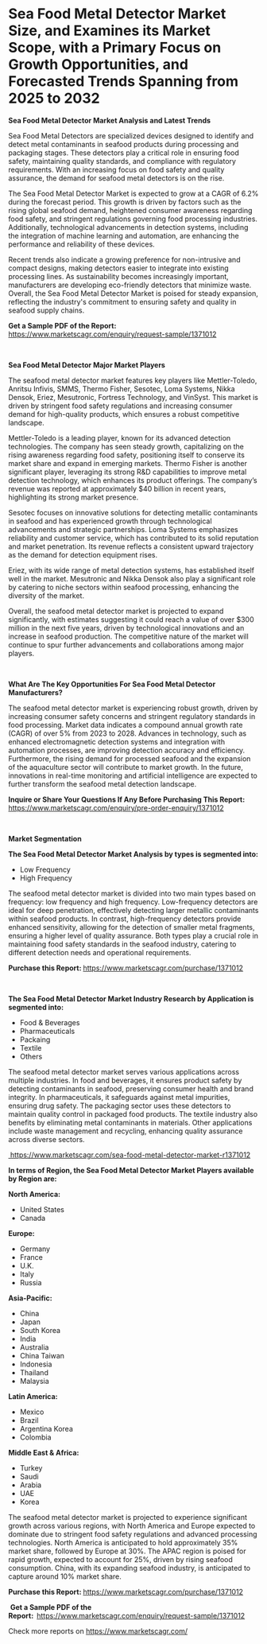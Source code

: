 <p><h1>Sea Food Metal Detector Market Size, and Examines its Market Scope, with a Primary Focus on Growth Opportunities, and Forecasted Trends Spanning from 2025 to 2032</h1></p><p><strong>Sea Food Metal Detector Market Analysis and Latest Trends</strong></p>
<p><p>Sea Food Metal Detectors are specialized devices designed to identify and detect metal contaminants in seafood products during processing and packaging stages. These detectors play a critical role in ensuring food safety, maintaining quality standards, and compliance with regulatory requirements. With an increasing focus on food safety and quality assurance, the demand for seafood metal detectors is on the rise.</p><p>The Sea Food Metal Detector Market is expected to grow at a CAGR of 6.2% during the forecast period. This growth is driven by factors such as the rising global seafood demand, heightened consumer awareness regarding food safety, and stringent regulations governing food processing industries. Additionally, technological advancements in detection systems, including the integration of machine learning and automation, are enhancing the performance and reliability of these devices.</p><p>Recent trends also indicate a growing preference for non-intrusive and compact designs, making detectors easier to integrate into existing processing lines. As sustainability becomes increasingly important, manufacturers are developing eco-friendly detectors that minimize waste. Overall, the Sea Food Metal Detector Market is poised for steady expansion, reflecting the industry's commitment to ensuring safety and quality in seafood supply chains.</p></p>
<p><strong>Get a Sample PDF of the Report:&nbsp;</strong> <a href="https://www.marketscagr.com/enquiry/request-sample/1371012?utm_campaign=3575&utm_medium=2&utm_source=Github&utm_content=ia&utm_term=22032025&utm_id=sea-food-metal-detector">https://www.marketscagr.com/enquiry/request-sample/1371012</a></p>
<p>&nbsp;</p>
<p><strong>Sea Food Metal Detector Major Market Players</strong></p>
<p><p>The seafood metal detector market features key players like Mettler-Toledo, Anritsu Infivis, SMMS, Thermo Fisher, Sesotec, Loma Systems, Nikka Densok, Eriez, Mesutronic, Fortress Technology, and VinSyst. This market is driven by stringent food safety regulations and increasing consumer demand for high-quality products, which ensures a robust competitive landscape.</p><p>Mettler-Toledo is a leading player, known for its advanced detection technologies. The company has seen steady growth, capitalizing on the rising awareness regarding food safety, positioning itself to conserve its market share and expand in emerging markets. Thermo Fisher is another significant player, leveraging its strong R&D capabilities to improve metal detection technology, which enhances its product offerings. The company’s revenue was reported at approximately $40 billion in recent years, highlighting its strong market presence.</p><p>Sesotec focuses on innovative solutions for detecting metallic contaminants in seafood and has experienced growth through technological advancements and strategic partnerships. Loma Systems emphasizes reliability and customer service, which has contributed to its solid reputation and market penetration. Its revenue reflects a consistent upward trajectory as the demand for detection equipment rises.</p><p>Eriez, with its wide range of metal detection systems, has established itself well in the market. Mesutronic and Nikka Densok also play a significant role by catering to niche sectors within seafood processing, enhancing the diversity of the market.</p><p>Overall, the seafood metal detector market is projected to expand significantly, with estimates suggesting it could reach a value of over $300 million in the next five years, driven by technological innovations and an increase in seafood production. The competitive nature of the market will continue to spur further advancements and collaborations among major players.</p></p>
<p>&nbsp;</p>
<p><strong>What Are The Key Opportunities For Sea Food Metal Detector Manufacturers?</strong></p>
<p><p>The seafood metal detector market is experiencing robust growth, driven by increasing consumer safety concerns and stringent regulatory standards in food processing. Market data indicates a compound annual growth rate (CAGR) of over 5% from 2023 to 2028. Advances in technology, such as enhanced electromagnetic detection systems and integration with automation processes, are improving detection accuracy and efficiency. Furthermore, the rising demand for processed seafood and the expansion of the aquaculture sector will contribute to market growth. In the future, innovations in real-time monitoring and artificial intelligence are expected to further transform the seafood metal detection landscape.</p></p>
<p><strong>Inquire or Share Your Questions If Any Before Purchasing This Report:</strong> <a href="https://www.marketscagr.com/enquiry/pre-order-enquiry/1371012?utm_campaign=3575&utm_medium=2&utm_source=Github&utm_content=ia&utm_term=22032025&utm_id=sea-food-metal-detector">https://www.marketscagr.com/enquiry/pre-order-enquiry/1371012</a></p>
<p>&nbsp;</p>
<p><strong>Market Segmentation</strong></p>
<p><strong>The Sea Food Metal Detector Market Analysis by types is segmented into:</strong></p>
<p><ul><li>Low Frequency</li><li>High Frequency</li></ul></p>
<p><p>The seafood metal detector market is divided into two main types based on frequency: low frequency and high frequency. Low-frequency detectors are ideal for deep penetration, effectively detecting larger metallic contaminants within seafood products. In contrast, high-frequency detectors provide enhanced sensitivity, allowing for the detection of smaller metal fragments, ensuring a higher level of quality assurance. Both types play a crucial role in maintaining food safety standards in the seafood industry, catering to different detection needs and operational requirements.</p></p>
<p><strong>Purchase this Report:&nbsp;</strong><a href="https://www.marketscagr.com/purchase/1371012?utm_campaign=3575&utm_medium=2&utm_source=Github&utm_content=ia&utm_term=22032025&utm_id=sea-food-metal-detector">https://www.marketscagr.com/purchase/1371012</a></p>
<p>&nbsp;</p>
<p><strong>The Sea Food Metal Detector Market Industry Research by Application is segmented into:</strong></p>
<p><ul><li>Food & Beverages</li><li>Pharmaceuticals</li><li>Packaing</li><li>Textile</li><li>Others</li></ul></p>
<p><p>The seafood metal detector market serves various applications across multiple industries. In food and beverages, it ensures product safety by detecting contaminants in seafood, preserving consumer health and brand integrity. In pharmaceuticals, it safeguards against metal impurities, ensuring drug safety. The packaging sector uses these detectors to maintain quality control in packaged food products. The textile industry also benefits by eliminating metal contaminants in materials. Other applications include waste management and recycling, enhancing quality assurance across diverse sectors.</p></p>
<p><a href="https://www.marketscagr.com/sea-food-metal-detector-market-r1371012?utm_campaign=3575&utm_medium=2&utm_source=Github&utm_content=ia&utm_term=22032025&utm_id=sea-food-metal-detector">&nbsp;https://www.marketscagr.com/sea-food-metal-detector-market-r1371012</a></p>
<p><strong>In terms of Region, the Sea Food Metal Detector Market Players available by Region are:</strong></p>
<p>
    <p> <strong> North America: </strong>
        <ul>
            <li>United States</li>
            <li>Canada</li>
        </ul>
        </p> 
    <p> <strong> Europe: </strong>
        <ul>
            <li>Germany</li>
            <li>France</li>
            <li>U.K.</li>
            <li>Italy</li>
            <li>Russia</li>
        </ul>
        </p> 
    <p> <strong> Asia-Pacific: </strong>
        <ul>
            <li>China</li>
            <li>Japan</li>
            <li>South Korea</li>
            <li>India</li>
            <li>Australia</li>
            <li>China Taiwan</li>
            <li>Indonesia</li>
            <li>Thailand</li>
            <li>Malaysia</li>
        </ul>
        </p> 
    <p> <strong> Latin America: </strong>
        <ul>
            <li>Mexico</li>
            <li>Brazil</li>
            <li>Argentina Korea</li>
            <li>Colombia</li>
        </ul>
        </p> 
    <p> <strong> Middle East & Africa: </strong>
        <ul>
            <li>Turkey</li>
            <li>Saudi</li>
            <li>Arabia</li>
            <li>UAE</li>
            <li>Korea</li>
        </ul>
    </p>
    </p>
<p><p>The seafood metal detector market is projected to experience significant growth across various regions, with North America and Europe expected to dominate due to stringent food safety regulations and advanced processing technologies. North America is anticipated to hold approximately 35% market share, followed by Europe at 30%. The APAC region is poised for rapid growth, expected to account for 25%, driven by rising seafood consumption. China, with its expanding seafood industry, is anticipated to capture around 10% market share.</p></p>
<p><strong>Purchase this Report: </strong><a href="https://www.marketscagr.com/purchase/1371012?utm_campaign=3575&utm_medium=2&utm_source=Github&utm_content=ia&utm_term=22032025&utm_id=sea-food-metal-detector">https://www.marketscagr.com/purchase/1371012</a></p>
<p>&nbsp;<strong>Get a Sample PDF of the Report:&nbsp;&nbsp;</strong><a href="https://www.marketscagr.com/enquiry/request-sample/1371012?utm_campaign=3575&utm_medium=2&utm_source=Github&utm_content=ia&utm_term=22032025&utm_id=sea-food-metal-detector">https://www.marketscagr.com/enquiry/request-sample/1371012</a></p>
<p><strong></strong></p>
<p>Check more reports on <a href="https://www.marketscagr.com/?utm_campaign=3575&utm_medium=2&utm_source=Github&utm_content=ia&utm_term=22032025&utm_id=sea-food-metal-detector">https://www.marketscagr.com/</a></p>